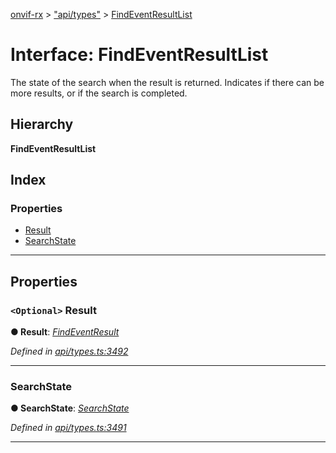 [onvif-rx](../README.md) > ["api/types"](../modules/_api_types_.md) > [FindEventResultList](../interfaces/_api_types_.findeventresultlist.md)

# Interface: FindEventResultList

The state of the search when the result is returned. Indicates if there can be more results, or if the search is completed.

## Hierarchy

**FindEventResultList**

## Index

### Properties

* [Result](_api_types_.findeventresultlist.md#result)
* [SearchState](_api_types_.findeventresultlist.md#searchstate)

---

## Properties

<a id="result"></a>

### `<Optional>` Result

**● Result**: *[FindEventResult](_api_types_.findeventresult.md)*

*Defined in [api/types.ts:3492](https://github.com/patrickmichalina/onvif-rx/blob/3ab1739/src/api/types.ts#L3492)*

___
<a id="searchstate"></a>

###  SearchState

**● SearchState**: *[SearchState](../enums/_api_types_.searchstate.md)*

*Defined in [api/types.ts:3491](https://github.com/patrickmichalina/onvif-rx/blob/3ab1739/src/api/types.ts#L3491)*

___

